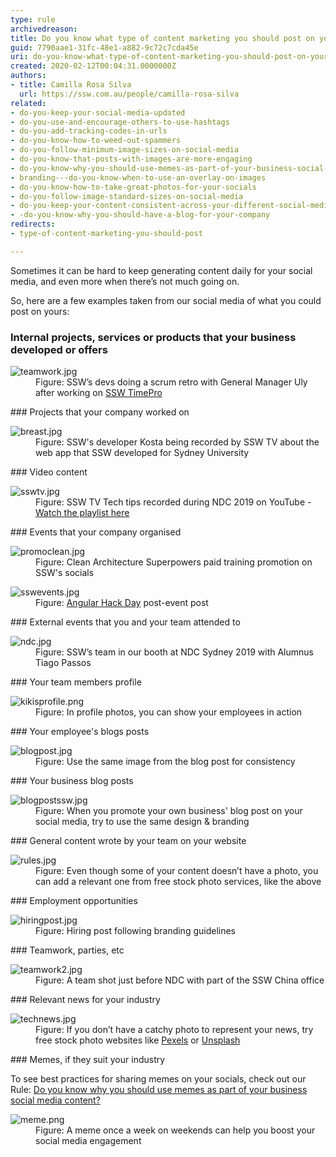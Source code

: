 ```yaml
---
type: rule
archivedreason: 
title: Do you know what type of content marketing you should post on your socials?
guid: 7790aae1-31fc-48e1-a882-9c72c7cda45e
uri: do-you-know-what-type-of-content-marketing-you-should-post-on-your-socials
created: 2020-02-12T00:04:31.0000000Z
authors:
- title: Camilla Rosa Silva
  url: https://ssw.com.au/people/camilla-rosa-silva
related:
- do-you-keep-your-social-media-updated
- do-you-use-and-encourage-others-to-use-hashtags
- do-you-add-tracking-codes-in-urls
- do-you-know-how-to-weed-out-spammers
- do-you-follow-minimum-image-sizes-on-social-media
- do-you-know-that-posts-with-images-are-more-engaging
- do-you-know-why-you-should-use-memes-as-part-of-your-business-social-media-content
- branding---do-you-know-when-to-use-an-overlay-on-images
- do-you-know-how-to-take-great-photos-for-your-socials
- do-you-follow-image-standard-sizes-on-social-media
- do-you-keep-your-content-consistent-across-your-different-social-media-platforms
- -do-you-know-why-you-should-have-a-blog-for-your-company
redirects:
- type-of-content-marketing-you-should-post

---
```


Sometimes it can be hard to keep generating content daily for your social media, and even more when there’s not much going on.

<!--endintro-->

So, here are a few examples taken from our social media of what you could post on yours:

### Internal projects, services or products that your business developed or offers
<dl class="image"><dt> 
      <img src="teamwork.jpg" alt="teamwork.jpg"> 
   </dt><dd>Figure: SSW’s devs doing a scrum retro with General Manager Uly after working on 
      <a href="https://sswtimepro.com/">SSW TimePro</a></dd></dl>
### Projects that your company worked on
<dl class="image"><dt>
      <img src="breast.jpg" alt="breast.jpg">
   </dt><dd>Figure: SSW's developer Kosta being recorded by SSW TV about the web app that SSW developed for Sydney University</dd></dl>
### Video content
<dl class="image"><dt>
      <img src="sswtv.jpg" alt="sswtv.jpg">
   </dt><dd>Figure: SSW TV Tech tips recorded during NDC 2019 on YouTube - 
      <a href="https://www.youtube.com/playlist?list=PLpiOR7CBNvlqSNO-jkFxuAqy9uL6vnfkx">Watch the playlist here</a></dd></dl>
### Events that your company organised
<dl class="image"><dt>
      <img src="promoclean.jpg" alt="promoclean.jpg">
   </dt><dd>Figure: Clean Architecture Superpowers paid training promotion on SSW's socials</dd></dl><dl class="image"><dt>
      <img src="sswevents.jpg" alt="sswevents.jpg">
   </dt><dd>Figure: 
      <a href="https://angularhackday.com/">Angular Hack Day</a> post-event post<br></dd></dl>
### External events that you and your team attended to
<dl class="image"><dt>
      <img src="ndc.jpg" alt="ndc.jpg">
   </dt><dd>Figure: SSW’s team in our booth at NDC Sydney 2019 with Alumnus Tiago Passos</dd></dl>
### Your team members profile
<dl class="image"><dt>
      <img src="kikisprofile.png" alt="kikisprofile.png">
   </dt><dd>Figure: In profile photos, you can show your employees in action</dd></dl>
### Your employee's blogs posts
<dl class="image"><dt>
      <img src="blogpost.jpg" alt="blogpost.jpg">
   </dt><dd>Figure: Use the same image from the blog post for consistency</dd></dl>
### Your business blog posts
<dl class="image"><dt>
      <img src="blogpostssw.jpg" alt="blogpostssw.jpg">
   </dt><dd>Figure: When you promote your own business' blog post on your social media, try to use the same design & branding</dd></dl>
### General content wrote by your team on your website

<dl class="image">   <dt>
      <img src="rules.jpg" alt="rules.jpg">
   </dt><dd>Figure: Even though some of your content doesn’t have a photo, you can add a relevant one from free stock photo services, like the above</dd></dl>
### Employment opportunities
<dl class="image"><dt>
      <img src="hiringpost.jpg" alt="hiringpost.jpg"> 
   </dt><dd>Figure: Hiring post following branding guidelines</dd><dd></dd></dl>
### Teamwork, parties, etc
<dl class="image"><dt>
      <img src="teamwork2.jpg" alt="teamwork2.jpg">
   </dt><dd>Figure: A team shot just before NDC with part of the SSW China office</dd></dl>
### Relevant news for your industry
<dl class="image"><dt>
      <img src="technews.jpg" alt="technews.jpg">
   </dt><dd>Figure: If you don’t have a catchy photo to represent your news, try free stock photo websites like 
      <a href="https://www.pexels.com/">Pexels</a> or 
      <a href="https://unsplash.com/">Unsplash</a></dd></dl>
### Memes, if they suit your industry


To see best practices for sharing memes on your socials, check out our Rule: [Do you know why you should use memes as part of your business social media content?](/do-you-know-why-you-should-use-memes-as-part-of-your-business-social-media-content)
<dl class="image"><dt>
      <img src="meme.png" alt="meme.png">
   </dt><dd>Figure: A meme once a week on weekends can help you boost your social media engagement</dd><br></dl>
